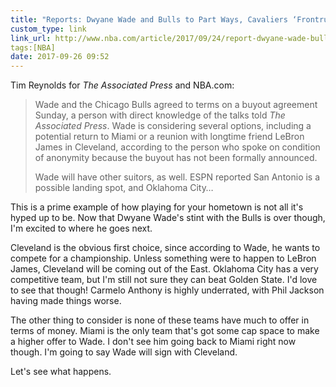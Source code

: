 ```yaml
---
title: "Reports: Dwyane Wade and Bulls to Part Ways, Cavaliers ‘Frontrunner’ to Sign Him | NBA.com"
custom_type: link
link_url: http://www.nba.com/article/2017/09/24/report-dwyane-wade-bulls-buyout-agreement-spurs-heat-cavaliers-frontrunners
tags:[NBA]
date: 2017-09-26 09:52
---
```

Tim Reynolds for *The Associated Press* and NBA.com:

> Wade and the Chicago Bulls agreed to terms on a buyout agreement Sunday, a person with direct knowledge of the talks told *The Associated Press*. Wade is considering several options, including a potential return to Miami or a reunion with longtime friend LeBron James in Cleveland, according to the person who spoke on condition of anonymity because the buyout has not been formally announced.
>
> Wade will have other suitors, as well. ESPN reported San Antonio is a possible landing spot, and Oklahoma City…

This is a prime example of how playing for your hometown is not all it's hyped up to be. Now that Dwyane Wade's stint with the Bulls is over though, I'm excited to where he goes next. 

Cleveland is the obvious first choice, since according to Wade, he wants to compete for a championship. Unless something were to happen to LeBron James, Cleveland will be coming out of the East. Oklahoma City has a very competitive team, but I'm still not sure they can beat Golden State. I'd love to see that though! Carmelo Anthony is highly underrated, with Phil Jackson having made things worse.

The other thing to consider is none of these teams have much to offer in terms of money. Miami is the only team that's got some cap space to make a higher offer to Wade. I don't see him going back to Miami right now though. I'm going to say Wade will sign with Cleveland. 

Let's see what happens.